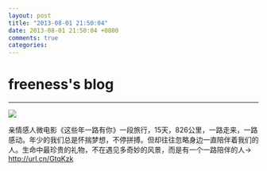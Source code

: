 ```yaml
---
layout: post
title: "2013-08-01 21:50:04"
date: 2013-08-01 21:50:04 +0800
comments: true
categories: 
---
```


# freeness's blog

----------

![](http://okqmqrbgo.bkt.clouddn.com/201308012150041.jpg)

>
亲情感人微电影《这些年一路有你》一段旅行，15天，826公里，一路走来，一路感动。年少的我们总是怀揣梦想，不停拼搏。但却往往忽略身边一直陪伴着我们的人。生命中最珍贵的礼物，不在遇见多奇妙的风景，而是有一个一路陪伴的人→ http://url.cn/GtqKzk